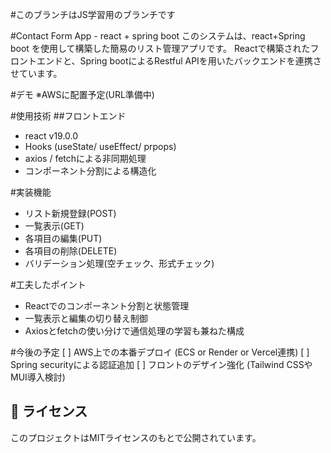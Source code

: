 #このブランチはJS学習用のブランチです


#Contact Form App -  react + spring boot
このシステムは、react+Spring boot を使用して構築した簡易のリスト管理アプリです。
Reactで構築されたフロントエンドと、Spring bootによるRestful APIを用いたバックエンドを連携させています。

#デモ
※AWSに配置予定(URL準備中)

#使用技術
##フロントエンド
- react v19.0.0
- Hooks (useState/ useEffect/ prpops)
- axios / fetchによる非同期処理
- コンポーネント分割による構造化

#実装機能
- リスト新規登録(POST)
- 一覧表示(GET)
- 各項目の編集(PUT)
- 各項目の削除(DELETE)
- バリデーション処理(空チェック、形式チェック)

#工夫したポイント
- Reactでのコンポーネント分割と状態管理
- 一覧表示と編集の切り替え制御
- Axiosとfetchの使い分けで通信処理の学習も兼ねた構成

#今後の予定
[ ] AWS上での本番デプロイ (ECS or Render or Vercel連携)
[ ] Spring securityによる認証追加
[ ] フロントのデザイン強化 (Tailwind CSSやMUI導入検討)

## 📄 ライセンス

このプロジェクトはMITライセンスのもとで公開されています。